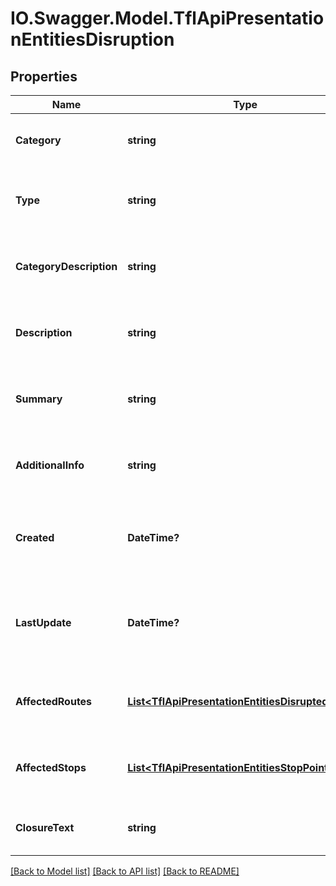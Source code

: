 # IO.Swagger.Model.TflApiPresentationEntitiesDisruption
## Properties

Name | Type | Description | Notes
------------ | ------------- | ------------- | -------------
**Category** | **string** | Gets or sets the category of this dispruption. | [optional] 
**Type** | **string** | Gets or sets the disruption type of this dispruption. | [optional] 
**CategoryDescription** | **string** | Gets or sets the description of the category. | [optional] 
**Description** | **string** | Gets or sets the description of this disruption. | [optional] 
**Summary** | **string** | Gets or sets the summary of this disruption. | [optional] 
**AdditionalInfo** | **string** | Gets or sets the additionaInfo of this disruption. | [optional] 
**Created** | **DateTime?** | Gets or sets the date/time when this disruption was created. | [optional] 
**LastUpdate** | **DateTime?** | Gets or sets the date/time when this disruption was last updated. | [optional] 
**AffectedRoutes** | [**List&lt;TflApiPresentationEntitiesDisruptedRoute&gt;**](TflApiPresentationEntitiesDisruptedRoute.md) | Gets or sets the routes affected by this disruption | [optional] 
**AffectedStops** | [**List&lt;TflApiPresentationEntitiesStopPoint&gt;**](TflApiPresentationEntitiesStopPoint.md) | Gets or sets the stops affected by this disruption | [optional] 
**ClosureText** | **string** | Text describing the closure type | [optional] 

[[Back to Model list]](../README.md#documentation-for-models) [[Back to API list]](../README.md#documentation-for-api-endpoints) [[Back to README]](../README.md)

